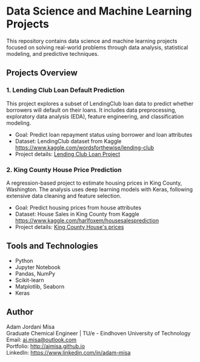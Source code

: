 # Data Science and Machine Learning Projects

This repository contains data science and machine learning projects focused on solving real-world problems through data analysis, statistical modeling, and predictive techniques.

## Projects Overview

### 1. Lending Club Loan Default Prediction

This project explores a subset of LendingClub loan data to predict whether borrowers will default on their loans. It includes data preprocessing, exploratory data analysis (EDA), feature engineering, and classification modeling.

- Goal: Predict loan repayment status using borrower and loan attributes
- Dataset: LendingClub dataset from Kaggle  
  https://www.kaggle.com/wordsforthewise/lending-club
- Project details: [Lending Club Loan Project](./Lending%20Club%20Loan%20Project/README.md)

### 2. King County House Price Prediction

A regression-based project to estimate housing prices in King County, Washington. The analysis uses deep learning models with Keras, following extensive data cleaning and feature selection.

- Goal: Predict housing prices from house attributes
- Dataset: House Sales in King County from Kaggle  
  https://www.kaggle.com/harlfoxem/housesalesprediction
- Project details: [King County House's prices](./King%20County%20House's%20prices/README.md)

## Tools and Technologies

- Python
- Jupyter Notebook
- Pandas, NumPy
- Scikit-learn
- Matplotlib, Seaborn
- Keras

## Author

Adam Jordani Misa  
Graduate Chemical Engineer | TU/e - Eindhoven University of Technology  
Email: aj.misa@outlook.com  
Portfolio: http://ajmisa.github.io  
LinkedIn: https://www.linkedin.com/in/adam-misa
